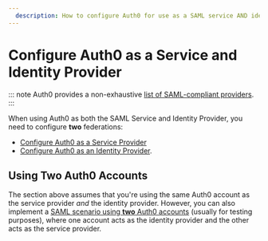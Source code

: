 ```yaml
---
  description: How to configure Auth0 for use as a SAML service AND identity provider
---
```


# Configure Auth0 as a Service and Identity Provider

::: note
Auth0 provides a non-exhaustive [list of SAML-compliant providers](/samlp-providers).
:::

When using Auth0 as both the SAML Service and Identity Provider, you need to configure **two** federations:

* [Configure Auth0 as a Service Provider](/protocols/saml/saml-configuration/auth0-as-service-provider)
* [Configure Auth0 as an Identity Provider](/protocols/saml/saml-configuration/auth0-as-identity-provider).

## Using Two Auth0 Accounts

The section above assumes that you're using the same Auth0 account as the service provider *and* the identity provider. However, you can also implement a [SAML scenario using **two** Auth0 accounts](/samlsso-auth0-to-auth0) (usually for testing purposes), where one account acts as the identity provider and the other acts as the service provider.
